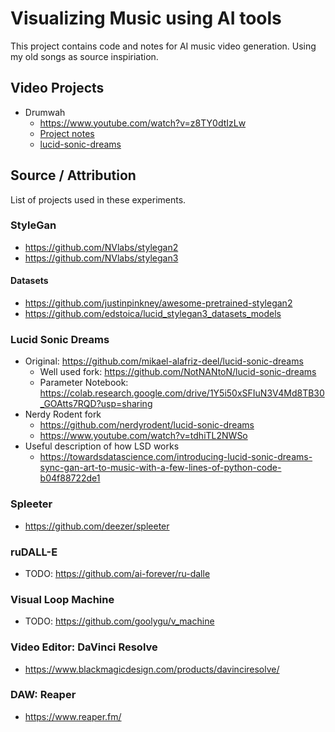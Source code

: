 # Visualizing Music using AI tools
This project contains code and notes for AI music video generation. Using my old songs as source inspiriation.


## Video Projects
* Drumwah
  * https://www.youtube.com/watch?v=z8TY0dtIzLw
  * [Project notes](projects/drumwah/)
  * [lucid-sonic-dreams](./lucid-sonic-dreams/)


## Source / Attribution
List of projects used in these experiments.

### StyleGan
* https://github.com/NVlabs/stylegan2
* https://github.com/NVlabs/stylegan3

#### Datasets
* https://github.com/justinpinkney/awesome-pretrained-stylegan2
* https://github.com/edstoica/lucid_stylegan3_datasets_models

### Lucid Sonic Dreams
* Original: https://github.com/mikael-alafriz-deel/lucid-sonic-dreams
  * Well used fork: https://github.com/NotNANtoN/lucid-sonic-dreams
  * Parameter Notebook: https://colab.research.google.com/drive/1Y5i50xSFIuN3V4Md8TB30_GOAtts7RQD?usp=sharing
* Nerdy Rodent fork
  * https://github.com/nerdyrodent/lucid-sonic-dreams
  * https://www.youtube.com/watch?v=tdhiTL2NWSo
* Useful description of how LSD works
  * https://towardsdatascience.com/introducing-lucid-sonic-dreams-sync-gan-art-to-music-with-a-few-lines-of-python-code-b04f88722de1

### Spleeter
* https://github.com/deezer/spleeter

### ruDALL-E
* TODO: https://github.com/ai-forever/ru-dalle

### Visual Loop Machine
* TODO: https://github.com/goolygu/v_machine

### Video Editor: DaVinci Resolve
* https://www.blackmagicdesign.com/products/davinciresolve/

### DAW: Reaper
* https://www.reaper.fm/